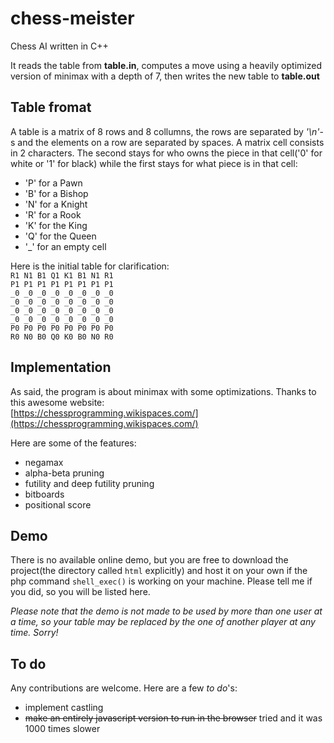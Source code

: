 # chess-meister
Chess AI written in C++

It reads the table from __table.in__, computes a move using a heavily optimized version of minimax with a depth of 7, then writes the new table to __table.out__

## Table fromat
A table is a matrix of 8 rows and 8 collumns, the rows are separated by _'\n'_-s and the elements on a row are separated by spaces. A matrix cell consists in 2 characters. The second stays for who owns the piece in that cell('0' for white or '1' for black) while the first stays for what piece is in that cell:
- 'P' for a Pawn
- 'B' for a Bishop
- 'N' for a Knight
- 'R' for a Rook
- 'K' for the King
- 'Q' for the Queen
- '\_' for an empty cell

Here is the initial table for clarification:  
`R1 N1 B1 Q1 K1 B1 N1 R1 `  
`P1 P1 P1 P1 P1 P1 P1 P1 `  
`_0 _0 _0 _0 _0 _0 _0 _0 `  
`_0 _0 _0 _0 _0 _0 _0 _0 `  
`_0 _0 _0 _0 _0 _0 _0 _0 `  
`_0 _0 _0 _0 _0 _0 _0 _0 `  
`P0 P0 P0 P0 P0 P0 P0 P0 `  
`R0 N0 B0 Q0 K0 B0 N0 R0 `

## Implementation
As said, the program is about minimax with some optimizations. Thanks to this awesome website:  
[https://chessprogramming.wikispaces.com/](https://chessprogramming.wikispaces.com/)

Here are some of the features:
- negamax
- alpha-beta pruning
- futility and deep futility pruning
- bitboards
- positional score

## Demo
There is no available online demo, but you are free to download the project(the directory called `html` explicitly) and host it on your own if the php command `shell_exec()` is working on your machine. Please tell me if you did, so you will be listed here.

_Please note that the demo is not made to be used by more than one user at a time, so your table may be replaced by the one of another player at any time. Sorry!_

## To do
Any contributions are welcome. Here are a few _to do_'s:
- implement castling
- ~~make an entirely javascript version to run in the browser~~ tried and it was 1000 times slower

